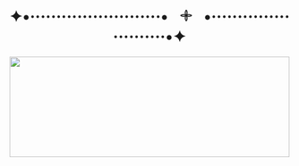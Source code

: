 <html>

<body>
<h1 align=center>
  ✦•·························•⠀𓇬⠀•·························•✦
</h1>

<p align=center>
<img src="https://i.pinimg.com/736x/ab/2c/58/ab2c58b08266d25dc468b1bbc12549bd.jpg" height=180px width=500px;>
</p>
</body>


</html>
